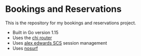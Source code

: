 # Bookings and Reservations 

This is the repository for my bookings and reservations project.

- Built in Go version 1.15
- Uses the [chi router](github.com/go-chi/chi)
- Uses [alex edwards SCS](github.com/alexedwards/scs/v2) session management
- Uses [nosurf](github.com/justinas/nosurf)
